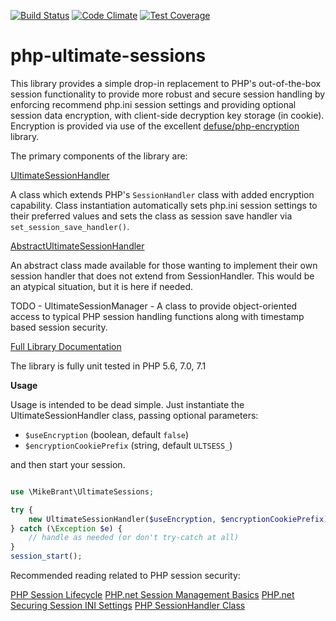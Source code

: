 [![Build Status](https://travis-ci.org/mikecbrant/php-ultimate-sessions.svg?branch=master)](https://travis-ci.org/mikecbrant/php-ultimate-sessions)
[![Code Climate](https://codeclimate.com/github/mikecbrant/php-ultimate-sessions/badges/gpa.svg)](https://codeclimate.com/github/mikecbrant/php-ultimate-sessions)
[![Test Coverage](https://codeclimate.com/github/mikecbrant/php-ultimate-sessions/badges/coverage.svg)](https://codeclimate.com/github/mikecbrant/php-ultimate-sessions/coverage)

# php-ultimate-sessions

This library provides a simple drop-in replacement to PHP's out-of-the-box 
session functionality to provide more robust and secure session handling by 
enforcing recommend php.ini session settings and providing optional session 
data encryption, with client-side decryption key storage (in cookie). 
Encryption is provided via use of the excellent [defuse/php-encryption](https://github.com/defuse/php-encryption) library.

The primary components of the library are:

[UltimateSessionHandler](docs/MikeBrant-UltimateSessions-UltimateSessionHandler.md)

A class which extends PHP's `SessionHandler` class with added encryption 
capability. Class instantiation automatically sets php.ini session settings 
to their preferred values and sets the class as session save handler via 
`set_session_save_handler()`.

[AbstractUltimateSessionHandler](docs/MikeBrant-UltimateSessions-AbstractUltimateSessionHandler.md)

An abstract class made available for those wanting to implement their own 
session handler that does not extend from SessionHandler.  This would be an 
atypical situation, but it is here if needed.

TODO - UltimateSessionManager - A class to provide object-oriented access to 
typical PHP session handling functions along with timestamp based session 
security.

[Full Library Documentation](docs/UltimateSession.md)

The library is fully unit tested in PHP 5.6, 7.0, 7.1

**Usage**

Usage is intended to be dead simple.  Just instantiate the 
UltimateSessionHandler class, passing optional parameters:
- `$useEncryption` (boolean, default `false`)
- `$encryptionCookiePrefix` (string, default `ULTSESS_`)

and then start your session.

```php

use \MikeBrant\UltimateSessions;

try {
    new UltimateSessionHandler($useEncryption, $encryptionCookiePrefix);
} catch (\Exception $e) {
    // handle as needed (or don't try-catch at all)
}
session_start();
```

Recommended reading related to PHP session security:

[PHP Session Lifecycle](https://gist.github.com/mindplay-dk/623bdd50c1b4c0553cd3)
[PHP.net Session Management Basics](http://php.net/manual/en/features.session.security.management.php)
[PHP.net Securing Session INI Settings](http://php.net/manual/en/session.security.ini.php)
[PHP SessionHandler Class](http://php.net/manual/en/class.sessionhandler.php)